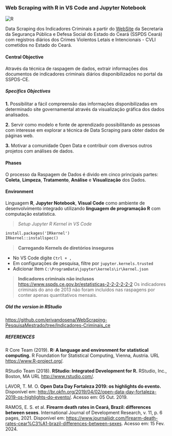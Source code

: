### Web Scraping with R in VS Code and Jupyter Notebook

![R](https://scrape-it.cloud/assets/cache_image/assets/blog_img/web-scraping-in-r_1280x533_301.webp)

Data Scraping dos Indicadores Criminais a partir do [WebSite](https://www.sspds.ce.gov.br/) da Secretaria da Segurança Pública e Defesa Social do Estado do Ceará (SSPDS Ceará) com registros diários dos Crimes Violentos Letais e Intencionais - CVLI cometidos no Estado do Ceará.

#### Central Objective
Através da técnica de raspagem de dados, extrair informações dos documentos de indicadores criminais diários disponibilizados no portal da SSPDS-CE.

##### Specifics Objectives
**1.** Possibilitar a fácil compreensão das informações disponibilizadas em determinado site governamental através da visualização gráfica dos dados analisados.

**2.** Servir como modelo e fonte de aprendizado possibilitando as pessoas com interesse em explorar a técnica de Data Scraping para obter dados de páginas web.

**3.** Motivar a comunidade Open Data e contribuir com diversos outros projetos com análises de dados.

#### Phases
O processo da Raspagem de Dados é divido em cinco principais partes:
**Coleta**, **Limpeza**, **Tratamento**, **Análise** e **Visualização** dos Dados.

#### Environment
Linguagem **R**, **Jupyter Notebook**, **Visual Code** como ambiente de desenvolvimento integrado utilizando **linguagem de programação R** com computação estatística.

> *Setup Jupyter R Kernel in VS Code*
  ```cmd
  install.packages('IRkernel')
  IRkernel::installspec()
  ```
> **Carregando Kernels de diretórios inseguros**
  - No VS Code digite `Ctrl + ,`
  - Em configurações de pesquisa, filtre por `jupyter.kernels.trusted`
  - Adicionar Item `C:\ProgramData\jupyter\kernels\ir\kernel.json`

> **Indicadores criminais não inclusos**
  https://www.sspds.ce.gov.br/estatisticas-2-2-2-2-2-2
  Os indicadores criminais do ano de 2013 não foram incluídos nas raspagens por conter apenas quantitativos mensais.

##### Old the version in RStudio
https://github.com/erivandosena/WebScraping-PesquisaMestrado/tree/Indicadores-Criminais_ce

##### REFERENCES
R Core Team (2019). **R: A language and environment for statistical computing.** R Foundation for Statistical Computing, Vienna, Austria. URL https://www.R-project.org/.

RStudio Team (2018). **RStudio: Integrated Development for R.** RStudio, Inc., Boston, MA URL http://www.rstudio.com/.

LAVOR, T. M. O. **Open Data Day Fortaleza 2019: os highlights do evento.** Disponível em: http://br.okfn.org/2019/04/02/open-data-day-fortaleza-2019-os-highlights-do-evento/. Acesso em: 05 Out. 2019.

RAMOS, E. S. et al. **Firearm death rates in Ceará, Brazil: differences between sexes**. International Journal of Development Research, v. 11, p. 6 pages, 2021. Disponível em: https://www.journalijdr.com/firearm-death-rates-cear%C3%A1-brazil-differences-between-sexes. Acesso em: 15 Fev. 2024.
